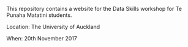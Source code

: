 This repository contains a website for the Data Skills workshop for Te Punaha Matatini students. 

Location: The University of Auckland

When: 20th November 2017
